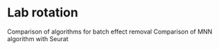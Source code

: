 # Lab rotation 

Comparison of algorithms for batch effect removal
Comparison of MNN algorithm with Seurat 
